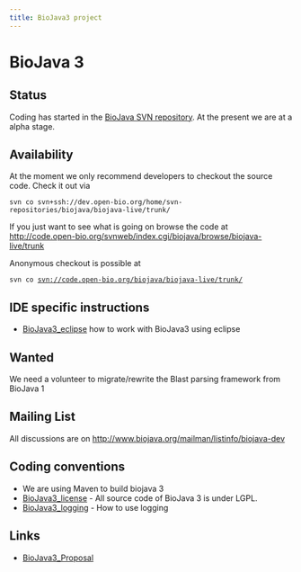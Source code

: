 ```yaml
---
title: BioJava3 project
---
```


BioJava 3
=========

Status
------

Coding has started in the [BioJava SVN
repository](CVS_to_SVN_Migration "wikilink"). At the present we are at a
alpha stage.

Availability
------------

At the moment we only recommend developers to checkout the source code.
Check it out via

`svn co svn+ssh://dev.open-bio.org/home/svn-repositories/biojava/biojava-live/trunk/`

If you just want to see what is going on browse the code at
[<http://code.open-bio.org/svnweb/index.cgi/biojava/browse/biojava-live/trunk>](http://code.open-bio.org/svnweb/index.cgi/biojava/browse/biojava-live/trunk)

Anonymous checkout is possible at

`svn co `[`svn://code.open-bio.org/biojava/biojava-live/trunk/`](svn://code.open-bio.org/biojava/biojava-live/trunk/)

IDE specific instructions
-------------------------

-   [BioJava3\_eclipse](BioJava3_eclipse "wikilink") how to work with
    BioJava3 using eclipse

Wanted
------

We need a volunteer to migrate/rewrite the Blast parsing framework from
BioJava 1

Mailing List
------------

All discussions are on
[<http://www.biojava.org/mailman/listinfo/biojava-dev>](http://www.biojava.org/mailman/listinfo/biojava-dev)

Coding conventions
------------------

-   We are using Maven to build biojava 3
-   [BioJava3\_license](BioJava3_license "wikilink") - All source code
    of BioJava 3 is under LGPL.
-   [BioJava3\_logging](BioJava3_logging "wikilink") - How to use
    logging

Links
-----

-   [BioJava3\_Proposal](BioJava3_Proposal "wikilink")


